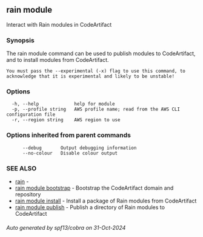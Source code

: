 ## rain module

Interact with Rain modules in CodeArtifact

### Synopsis

The rain module command can be used to publish modules to CodeArtifact, and to install modules from CodeArtifact.

	You must pass the --experimental (-x) flag to use this command, to acknowledge that it is experimental and likely to be unstable!


### Options

```
  -h, --help             help for module
  -p, --profile string   AWS profile name; read from the AWS CLI configuration file
  -r, --region string    AWS region to use
```

### Options inherited from parent commands

```
      --debug       Output debugging information
      --no-colour   Disable colour output
```

### SEE ALSO

* [rain](index.md)	 - 
* [rain module bootstrap](rain_module_bootstrap.md)	 - Bootstrap the CodeArtifact domain and repository
* [rain module install](rain_module_install.md)	 - Install a package of Rain modules from CodeArtifact
* [rain module publish](rain_module_publish.md)	 - Publish a directory of Rain modules to CodeArtifact

###### Auto generated by spf13/cobra on 31-Oct-2024
